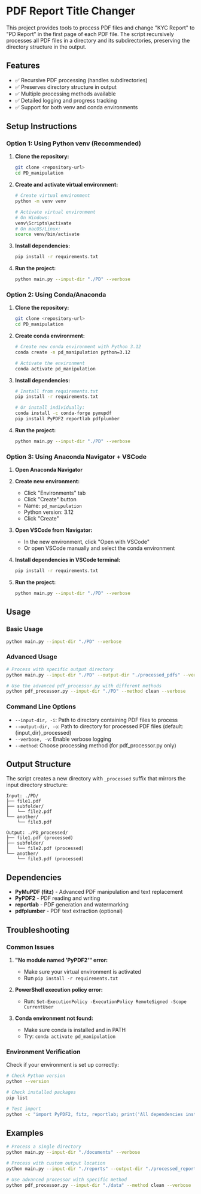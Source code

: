 # PDF Report Title Changer

This project provides tools to process PDF files and change "KYC Report" to "PD Report" in the first page of each PDF file. The script recursively processes all PDF files in a directory and its subdirectories, preserving the directory structure in the output.

## Features

- ✅ Recursive PDF processing (handles subdirectories)
- ✅ Preserves directory structure in output
- ✅ Multiple processing methods available
- ✅ Detailed logging and progress tracking
- ✅ Support for both venv and conda environments

## Setup Instructions

### Option 1: Using Python venv (Recommended)

1. **Clone the repository:**
   ```bash
   git clone <repository-url>
   cd PD_manipulation
   ```

2. **Create and activate virtual environment:**
   ```bash
   # Create virtual environment
   python -m venv venv
   
   # Activate virtual environment
   # On Windows:
   venv\Scripts\activate
   # On macOS/Linux:
   source venv/bin/activate
   ```

3. **Install dependencies:**
   ```bash
   pip install -r requirements.txt
   ```

4. **Run the project:**
   ```bash
   python main.py --input-dir "./PD" --verbose
   ```

### Option 2: Using Conda/Anaconda

1. **Clone the repository:**
   ```bash
   git clone <repository-url>
   cd PD_manipulation
   ```

2. **Create conda environment:**
   ```bash
   # Create new conda environment with Python 3.12
   conda create -n pd_manipulation python=3.12
   
   # Activate the environment
   conda activate pd_manipulation
   ```

3. **Install dependencies:**
   ```bash
   # Install from requirements.txt
   pip install -r requirements.txt
   
   # Or install individually:
   conda install -c conda-forge pymupdf
   pip install PyPDF2 reportlab pdfplumber
   ```

4. **Run the project:**
   ```bash
   python main.py --input-dir "./PD" --verbose
   ```

### Option 3: Using Anaconda Navigator + VSCode

1. **Open Anaconda Navigator**
2. **Create new environment:**
   - Click "Environments" tab
   - Click "Create" button
   - Name: `pd_manipulation`
   - Python version: 3.12
   - Click "Create"

3. **Open VSCode from Navigator:**
   - In the new environment, click "Open with VSCode"
   - Or open VSCode manually and select the conda environment

4. **Install dependencies in VSCode terminal:**
   ```bash
   pip install -r requirements.txt
   ```

5. **Run the project:**
   ```bash
   python main.py --input-dir "./PD" --verbose
   ```

## Usage

### Basic Usage
```bash
python main.py --input-dir "./PD" --verbose
```

### Advanced Usage
```bash
# Process with specific output directory
python main.py --input-dir "./PD" --output-dir "./processed_pdfs" --verbose

# Use the advanced pdf_processor.py with different methods
python pdf_processor.py --input-dir "./PD" --method clean --verbose
```

### Command Line Options

- `--input-dir, -i`: Path to directory containing PDF files to process
- `--output-dir, -o`: Path to directory for processed PDF files (default: {input_dir}_processed)
- `--verbose, -v`: Enable verbose logging
- `--method`: Choose processing method (for pdf_processor.py only)

## Output Structure

The script creates a new directory with `_processed` suffix that mirrors the input directory structure:

```
Input: ./PD/
├── file1.pdf
├── subfolder/
│   └── file2.pdf
└── another/
    └── file3.pdf

Output: ./PD_processed/
├── file1.pdf (processed)
├── subfolder/
│   └── file2.pdf (processed)
└── another/
    └── file3.pdf (processed)
```

## Dependencies

- **PyMuPDF (fitz)** - Advanced PDF manipulation and text replacement
- **PyPDF2** - PDF reading and writing
- **reportlab** - PDF generation and watermarking
- **pdfplumber** - PDF text extraction (optional)

## Troubleshooting

### Common Issues

1. **"No module named 'PyPDF2'" error:**
   - Make sure your virtual environment is activated
   - Run `pip install -r requirements.txt`

2. **PowerShell execution policy error:**
   - Run: `Set-ExecutionPolicy -ExecutionPolicy RemoteSigned -Scope CurrentUser`

3. **Conda environment not found:**
   - Make sure conda is installed and in PATH
   - Try: `conda activate pd_manipulation`

### Environment Verification

Check if your environment is set up correctly:
```bash
# Check Python version
python --version

# Check installed packages
pip list

# Test import
python -c "import PyPDF2, fitz, reportlab; print('All dependencies installed successfully!')"
```

## Examples

```bash
# Process a single directory
python main.py --input-dir "./documents" --verbose

# Process with custom output location
python main.py --input-dir "./reports" --output-dir "./processed_reports" --verbose

# Use advanced processor with specific method
python pdf_processor.py --input-dir "./data" --method clean --verbose
```


